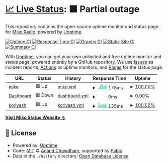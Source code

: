 # [📈 Live Status](https://status.mikoradio.com): <!--live status--> **🟧 Partial outage**

This repository contains the open-source uptime monitor and status page for [Miko Radio](https://status.mikoradio.com), powered by [Upptime](https://github.com/upptime/upptime).

[![Uptime CI](https://github.com/miko-radio/miko-radio.github.io/workflows/Uptime%20CI/badge.svg)](https://github.com/miko-radio/miko-radio.github.io/actions?query=workflow%3A%22Uptime+CI%22)
[![Response Time CI](https://github.com/miko-radio/miko-radio.github.io/workflows/Response%20Time%20CI/badge.svg)](https://github.com/miko-radio/miko-radio.github.io/actions?query=workflow%3A%22Response+Time+CI%22)
[![Graphs CI](https://github.com/miko-radio/miko-radio.github.io/workflows/Graphs%20CI/badge.svg)](https://github.com/miko-radio/miko-radio.github.io/actions?query=workflow%3A%22Graphs+CI%22)
[![Static Site CI](https://github.com/miko-radio/miko-radio.github.io/workflows/Static%20Site%20CI/badge.svg)](https://github.com/miko-radio/miko-radio.github.io/actions?query=workflow%3A%22Static+Site+CI%22)
[![Summary CI](https://github.com/miko-radio/miko-radio.github.io/workflows/Summary%20CI/badge.svg)](https://github.com/miko-radio/miko-radio.github.io/actions?query=workflow%3A%22Summary+CI%22)

With [Upptime](https://upptime.js.org), you can get your own unlimited and free uptime monitor and status page, powered entirely by a GitHub repository. We use [Issues](https://github.com/miko-radio/miko-radio.github.io/issues) as incident reports, [Actions](https://github.com/miko-radio/miko-radio.github.io/actions) as uptime monitors, and [Pages](https://status.mikoradio.com) for the status page.

<!--start: status pages-->
<!-- This summary is generated by Upptime (https://github.com/upptime/upptime) -->
<!-- Do not edit this manually, your changes will be overwritten -->
<!-- prettier-ignore -->
| URL | Status | History | Response Time | Uptime |
| --- | ------ | ------- | ------------- | ------ |
| <img alt="" src="https://icons.duckduckgo.com/ip3/mikoradio.com.ico" height="13"> [miko](https://mikoradio.com/) | 🟩 Up | [miko.yml](https://github.com/Miko-Radio/miko-radio.github.io/commits/HEAD/history/miko.yml) | <details><summary><img alt="Response time graph" src="./graphs/miko/response-time-week.png" height="20"> 178ms</summary><br><a href="https://status.mikoradio.com/history/miko"><img alt="Response time 169" src="https://img.shields.io/endpoint?url=https%3A%2F%2Fraw.githubusercontent.com%2FMiko-Radio%2Fmiko-radio.github.io%2FHEAD%2Fapi%2Fmiko%2Fresponse-time.json"></a><br><a href="https://status.mikoradio.com/history/miko"><img alt="24-hour response time 82" src="https://img.shields.io/endpoint?url=https%3A%2F%2Fraw.githubusercontent.com%2FMiko-Radio%2Fmiko-radio.github.io%2FHEAD%2Fapi%2Fmiko%2Fresponse-time-day.json"></a><br><a href="https://status.mikoradio.com/history/miko"><img alt="7-day response time 178" src="https://img.shields.io/endpoint?url=https%3A%2F%2Fraw.githubusercontent.com%2FMiko-Radio%2Fmiko-radio.github.io%2FHEAD%2Fapi%2Fmiko%2Fresponse-time-week.json"></a><br><a href="https://status.mikoradio.com/history/miko"><img alt="30-day response time 133" src="https://img.shields.io/endpoint?url=https%3A%2F%2Fraw.githubusercontent.com%2FMiko-Radio%2Fmiko-radio.github.io%2FHEAD%2Fapi%2Fmiko%2Fresponse-time-month.json"></a><br><a href="https://status.mikoradio.com/history/miko"><img alt="1-year response time 169" src="https://img.shields.io/endpoint?url=https%3A%2F%2Fraw.githubusercontent.com%2FMiko-Radio%2Fmiko-radio.github.io%2FHEAD%2Fapi%2Fmiko%2Fresponse-time-year.json"></a></details> | <details><summary><a href="https://status.mikoradio.com/history/miko">100.00%</a></summary><a href="https://status.mikoradio.com/history/miko"><img alt="All-time uptime 99.84%" src="https://img.shields.io/endpoint?url=https%3A%2F%2Fraw.githubusercontent.com%2FMiko-Radio%2Fmiko-radio.github.io%2FHEAD%2Fapi%2Fmiko%2Fuptime.json"></a><br><a href="https://status.mikoradio.com/history/miko"><img alt="24-hour uptime 100.00%" src="https://img.shields.io/endpoint?url=https%3A%2F%2Fraw.githubusercontent.com%2FMiko-Radio%2Fmiko-radio.github.io%2FHEAD%2Fapi%2Fmiko%2Fuptime-day.json"></a><br><a href="https://status.mikoradio.com/history/miko"><img alt="7-day uptime 100.00%" src="https://img.shields.io/endpoint?url=https%3A%2F%2Fraw.githubusercontent.com%2FMiko-Radio%2Fmiko-radio.github.io%2FHEAD%2Fapi%2Fmiko%2Fuptime-week.json"></a><br><a href="https://status.mikoradio.com/history/miko"><img alt="30-day uptime 100.00%" src="https://img.shields.io/endpoint?url=https%3A%2F%2Fraw.githubusercontent.com%2FMiko-Radio%2Fmiko-radio.github.io%2FHEAD%2Fapi%2Fmiko%2Fuptime-month.json"></a><br><a href="https://status.mikoradio.com/history/miko"><img alt="1-year uptime 99.84%" src="https://img.shields.io/endpoint?url=https%3A%2F%2Fraw.githubusercontent.com%2FMiko-Radio%2Fmiko-radio.github.io%2FHEAD%2Fapi%2Fmiko%2Fuptime-year.json"></a></details>
| <img alt="" src="https://icons.duckduckgo.com/ip3/45.141.24.109.ico" height="13"> [Dashboard](http://45.141.24.109) | 🟥 Down | [dashboard.yml](https://github.com/Miko-Radio/miko-radio.github.io/commits/HEAD/history/dashboard.yml) | <details><summary><img alt="Response time graph" src="./graphs/dashboard/response-time-week.png" height="20"> 0ms</summary><br><a href="https://status.mikoradio.com/history/dashboard"><img alt="Response time 69" src="https://img.shields.io/endpoint?url=https%3A%2F%2Fraw.githubusercontent.com%2FMiko-Radio%2Fmiko-radio.github.io%2FHEAD%2Fapi%2Fdashboard%2Fresponse-time.json"></a><br><a href="https://status.mikoradio.com/history/dashboard"><img alt="24-hour response time 0" src="https://img.shields.io/endpoint?url=https%3A%2F%2Fraw.githubusercontent.com%2FMiko-Radio%2Fmiko-radio.github.io%2FHEAD%2Fapi%2Fdashboard%2Fresponse-time-day.json"></a><br><a href="https://status.mikoradio.com/history/dashboard"><img alt="7-day response time 0" src="https://img.shields.io/endpoint?url=https%3A%2F%2Fraw.githubusercontent.com%2FMiko-Radio%2Fmiko-radio.github.io%2FHEAD%2Fapi%2Fdashboard%2Fresponse-time-week.json"></a><br><a href="https://status.mikoradio.com/history/dashboard"><img alt="30-day response time 68" src="https://img.shields.io/endpoint?url=https%3A%2F%2Fraw.githubusercontent.com%2FMiko-Radio%2Fmiko-radio.github.io%2FHEAD%2Fapi%2Fdashboard%2Fresponse-time-month.json"></a><br><a href="https://status.mikoradio.com/history/dashboard"><img alt="1-year response time 69" src="https://img.shields.io/endpoint?url=https%3A%2F%2Fraw.githubusercontent.com%2FMiko-Radio%2Fmiko-radio.github.io%2FHEAD%2Fapi%2Fdashboard%2Fresponse-time-year.json"></a></details> | <details><summary><a href="https://status.mikoradio.com/history/dashboard">0.00%</a></summary><a href="https://status.mikoradio.com/history/dashboard"><img alt="All-time uptime 83.59%" src="https://img.shields.io/endpoint?url=https%3A%2F%2Fraw.githubusercontent.com%2FMiko-Radio%2Fmiko-radio.github.io%2FHEAD%2Fapi%2Fdashboard%2Fuptime.json"></a><br><a href="https://status.mikoradio.com/history/dashboard"><img alt="24-hour uptime 0.00%" src="https://img.shields.io/endpoint?url=https%3A%2F%2Fraw.githubusercontent.com%2FMiko-Radio%2Fmiko-radio.github.io%2FHEAD%2Fapi%2Fdashboard%2Fuptime-day.json"></a><br><a href="https://status.mikoradio.com/history/dashboard"><img alt="7-day uptime 0.00%" src="https://img.shields.io/endpoint?url=https%3A%2F%2Fraw.githubusercontent.com%2FMiko-Radio%2Fmiko-radio.github.io%2FHEAD%2Fapi%2Fdashboard%2Fuptime-week.json"></a><br><a href="https://status.mikoradio.com/history/dashboard"><img alt="30-day uptime 70.08%" src="https://img.shields.io/endpoint?url=https%3A%2F%2Fraw.githubusercontent.com%2FMiko-Radio%2Fmiko-radio.github.io%2FHEAD%2Fapi%2Fdashboard%2Fuptime-month.json"></a><br><a href="https://status.mikoradio.com/history/dashboard"><img alt="1-year uptime 83.59%" src="https://img.shields.io/endpoint?url=https%3A%2F%2Fraw.githubusercontent.com%2FMiko-Radio%2Fmiko-radio.github.io%2FHEAD%2Fapi%2Fdashboard%2Fuptime-year.json"></a></details>
| <img alt="" src="https://icons.duckduckgo.com/ip3/www.korivash.com.ico" height="13"> [korivash](https://www.korivash.com/) | 🟩 Up | [korivash.yml](https://github.com/Miko-Radio/miko-radio.github.io/commits/HEAD/history/korivash.yml) | <details><summary><img alt="Response time graph" src="./graphs/korivash/response-time-week.png" height="20"> 135ms</summary><br><a href="https://status.mikoradio.com/history/korivash"><img alt="Response time 243" src="https://img.shields.io/endpoint?url=https%3A%2F%2Fraw.githubusercontent.com%2FMiko-Radio%2Fmiko-radio.github.io%2FHEAD%2Fapi%2Fkorivash%2Fresponse-time.json"></a><br><a href="https://status.mikoradio.com/history/korivash"><img alt="24-hour response time 108" src="https://img.shields.io/endpoint?url=https%3A%2F%2Fraw.githubusercontent.com%2FMiko-Radio%2Fmiko-radio.github.io%2FHEAD%2Fapi%2Fkorivash%2Fresponse-time-day.json"></a><br><a href="https://status.mikoradio.com/history/korivash"><img alt="7-day response time 135" src="https://img.shields.io/endpoint?url=https%3A%2F%2Fraw.githubusercontent.com%2FMiko-Radio%2Fmiko-radio.github.io%2FHEAD%2Fapi%2Fkorivash%2Fresponse-time-week.json"></a><br><a href="https://status.mikoradio.com/history/korivash"><img alt="30-day response time 127" src="https://img.shields.io/endpoint?url=https%3A%2F%2Fraw.githubusercontent.com%2FMiko-Radio%2Fmiko-radio.github.io%2FHEAD%2Fapi%2Fkorivash%2Fresponse-time-month.json"></a><br><a href="https://status.mikoradio.com/history/korivash"><img alt="1-year response time 243" src="https://img.shields.io/endpoint?url=https%3A%2F%2Fraw.githubusercontent.com%2FMiko-Radio%2Fmiko-radio.github.io%2FHEAD%2Fapi%2Fkorivash%2Fresponse-time-year.json"></a></details> | <details><summary><a href="https://status.mikoradio.com/history/korivash">100.00%</a></summary><a href="https://status.mikoradio.com/history/korivash"><img alt="All-time uptime 99.94%" src="https://img.shields.io/endpoint?url=https%3A%2F%2Fraw.githubusercontent.com%2FMiko-Radio%2Fmiko-radio.github.io%2FHEAD%2Fapi%2Fkorivash%2Fuptime.json"></a><br><a href="https://status.mikoradio.com/history/korivash"><img alt="24-hour uptime 100.00%" src="https://img.shields.io/endpoint?url=https%3A%2F%2Fraw.githubusercontent.com%2FMiko-Radio%2Fmiko-radio.github.io%2FHEAD%2Fapi%2Fkorivash%2Fuptime-day.json"></a><br><a href="https://status.mikoradio.com/history/korivash"><img alt="7-day uptime 100.00%" src="https://img.shields.io/endpoint?url=https%3A%2F%2Fraw.githubusercontent.com%2FMiko-Radio%2Fmiko-radio.github.io%2FHEAD%2Fapi%2Fkorivash%2Fuptime-week.json"></a><br><a href="https://status.mikoradio.com/history/korivash"><img alt="30-day uptime 100.00%" src="https://img.shields.io/endpoint?url=https%3A%2F%2Fraw.githubusercontent.com%2FMiko-Radio%2Fmiko-radio.github.io%2FHEAD%2Fapi%2Fkorivash%2Fuptime-month.json"></a><br><a href="https://status.mikoradio.com/history/korivash"><img alt="1-year uptime 99.94%" src="https://img.shields.io/endpoint?url=https%3A%2F%2Fraw.githubusercontent.com%2FMiko-Radio%2Fmiko-radio.github.io%2FHEAD%2Fapi%2Fkorivash%2Fuptime-year.json"></a></details>

<!--end: status pages-->

[**Visit Miko Status Website →**](https://status.mikoradio.com)

## 📄 License

- Powered by: [Upptime](https://github.com/upptime/upptime)
- Code: [MIT](./LICENSE) © [Anand Chowdhary](https://anandchowdhary.com), supported by [Pabio](https://pabio.com)
- Data in the `./history` directory: [Open Database License](https://opendatacommons.org/licenses/odbl/1-0/)
